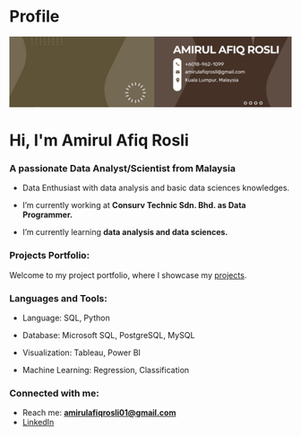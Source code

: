 # Profile

![Alt Text](https://raw.githubusercontent.com/amirulafiqrosli/amirulafiqrosli/main/1685376749079.jpg)
<h1>Hi, I'm Amirul Afiq Rosli</h1>

<h3>A passionate Data Analyst/Scientist from Malaysia</h3>

- Data Enthusiast with data analysis and basic data sciences knowledges.

- I’m currently working at **Consurv Technic Sdn. Bhd. as Data Programmer.**

- I’m currently learning **data analysis and data sciences.**

<h3 align="left">Projects Portfolio:</h3>  

Welcome to my project portfolio, where I showcase my [projects](https://github.com/amirulafiqrosli/Project-Portfolio).

<h3 align="left">Languages and Tools:</h3>

- Language: SQL, Python
  
- Database: Microsoft SQL, PostgreSQL, MySQL
  
- Visualization: Tableau, Power BI
  
- Machine Learning: Regression, Classification

<h3 align="left">Connected with me:</h3>

- Reach me: **amirulafiqrosli01@gmail.com**
- [LinkedIn](https://www.linkedin.com/in/amirul-afiq-rosli/)

